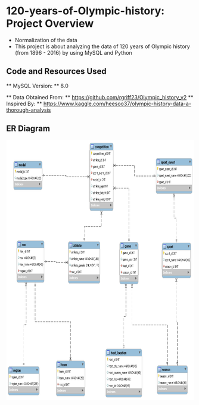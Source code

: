 # 120-years-of-Olympic-history: Project Overview
* Normalization of the data
* This project is about analyzing the data of 120 years of Olympic history (from 1896 - 2016) by using MySQL and Python

## Code and Resources Used
** MySQL Version: ** 8.0

** Data Obtained From: ** https://github.com/rgriff23/Olympic_history_v2
** Inspired By: ** https://www.kaggle.com/heesoo37/olympic-history-data-a-thorough-analysis

## ER Diagram 

<img src="https://github.com/JasonYao3/120-years-of-Olympic-history/blob/master/Olympic%20ER%20Diagram.png" width="800" height="700">



